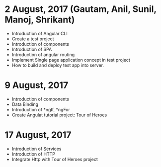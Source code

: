 # 2 August, 2017 (Gautam, Anil, Sunil, Manoj, Shrikant)
* Introduction of Angular CLI
* Create a test project
* Introduction of components
* Introduction of SPA
* Introduction of angular routing
* Implement Single page application concept in test project
* How to build and deploy test app into server.

# 9 August, 2017
* Introduction of components
* Data Binding
* Introduction of *ngIf, *ngFor
* Create Angulat tutorial project: Tour of Heroes

# 17 August, 2017
* Introduction of Services
* Introduction of HTTP
* Integrate Http with Tour of Heroes project